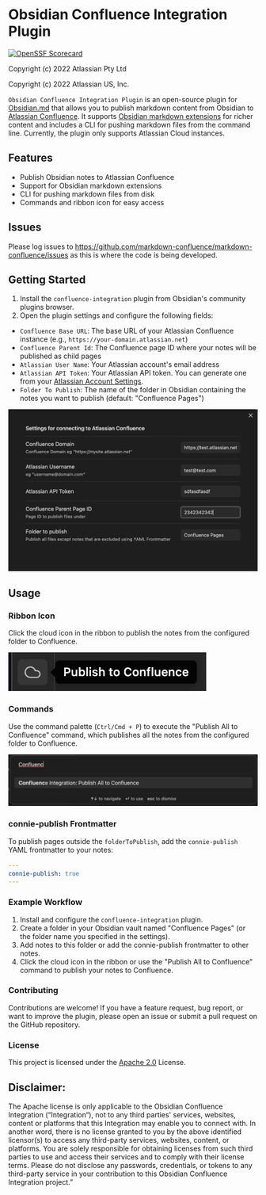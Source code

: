 # Obsidian Confluence Integration Plugin

[![OpenSSF Scorecard](https://api.securityscorecards.dev/projects/github.com/markdown-confluence/markdown-confluence/badge)](https://api.securityscorecards.dev/projects/github.com/markdown-confluence/markdown-confluence)

Copyright (c) 2022 Atlassian Pty Ltd

Copyright (c) 2022 Atlassian US, Inc.

`Obsidian Confluence Integration Plugin` is an open-source plugin for [Obsidian.md](https://obsidian.md/) that allows you to publish markdown content from Obsidian to [Atlassian Confluence](https://www.atlassian.com/software/confluence). It supports [Obsidian markdown extensions](https://help.obsidian.md/How+to/Format+your+notes) for richer content and includes a CLI for pushing markdown files from the command line. Currently, the plugin only supports Atlassian Cloud instances.

## Features

- Publish Obsidian notes to Atlassian Confluence
- Support for Obsidian markdown extensions
- CLI for pushing markdown files from disk
- Commands and ribbon icon for easy access

## Issues
Please log issues to https://github.com/markdown-confluence/markdown-confluence/issues as this is where the code is being developed. 

## Getting Started

1. Install the `confluence-integration` plugin from Obsidian's community plugins browser.
2. Open the plugin settings and configure the following fields:

- `Confluence Base URL`: The base URL of your Atlassian Confluence instance (e.g., `https://your-domain.atlassian.net`)
- `Confluence Parent Id`: The Confluence page ID where your notes will be published as child pages
- `Atlassian User Name`: Your Atlassian account's email address
- `Atlassian API Token`: Your Atlassian API token. You can generate one from your [Atlassian Account Settings](https://id.atlassian.com/manage-profile/security/api-tokens).
- `Folder To Publish`: The name of the folder in Obsidian containing the notes you want to publish (default: "Confluence Pages")

![Settings](./docs/screenshots/settings.png)

## Usage

### Ribbon Icon

Click the cloud icon in the ribbon to publish the notes from the configured folder to Confluence.

![Ribbon icon](./docs/screenshots/ribbon.png)


### Commands

Use the command palette (`Ctrl/Cmd + P`) to execute the "Publish All to Confluence" command, which publishes all the notes from the configured folder to Confluence.

![Commands](./docs/screenshots/commands.png)

### connie-publish Frontmatter

To publish pages outside the `folderToPublish`, add the `connie-publish` YAML frontmatter to your notes:

```yaml
---
connie-publish: true
---
```

### Example Workflow
1. Install and configure the `confluence-integration` plugin.
2. Create a folder in your Obsidian vault named "Confluence Pages" (or the folder name you specified in the settings).
3. Add notes to this folder or add the connie-publish frontmatter to other notes.
4. Click the cloud icon in the ribbon or use the "Publish All to Confluence" command to publish your notes to Confluence.

### Contributing
Contributions are welcome! If you have a feature request, bug report, or want to improve the plugin, please open an issue or submit a pull request on the GitHub repository.

### License
This project is licensed under the [Apache 2.0](https://github.com/markdown-confluence/markdown-confluence/blob/main/LICENSE) License.

## Disclaimer:
The Apache license is only applicable to the Obsidian Confluence Integration (“Integration“), not to any third parties' services, websites, content or platforms that this Integration may enable you to connect with.  In another word, there is no license granted to you by the above identified licensor(s) to access any third-party services, websites, content, or platforms.  You are solely responsible for obtaining licenses from such third parties to use and access their services and to comply with their license terms. Please do not disclose any passwords, credentials, or tokens to any third-party service in your contribution to this Obsidian Confluence Integration project.”
